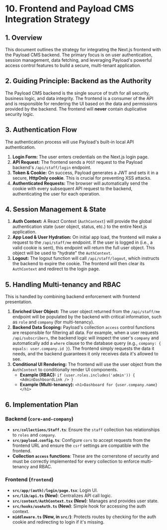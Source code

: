# 10. Frontend and Payload CMS Integration Strategy

## 1. Overview

This document outlines the strategy for integrating the Next.js frontend with the Payload CMS backend. The primary focus is on user authentication, session management, data fetching, and leveraging Payload's powerful access control features to build a secure, multi-tenant application.

## 2. Guiding Principle: Backend as the Authority

The Payload CMS backend is the single source of truth for all security, business logic, and data integrity. The frontend is a consumer of the API and is responsible for rendering the UI based on the data and permissions provided by the backend. The frontend will **never** contain duplicative security logic.

## 3. Authentication Flow

The authentication process will use Payload's built-in local API authentication.

1.  **Login Form:** The user enters credentials on the Next.js login page.
2.  **API Request:** The frontend sends a `POST` request to the Payload backend's `/api/staff/login` endpoint.
3.  **Token & Cookie:** On success, Payload generates a JWT and sets it in a secure, **HttpOnly cookie**. This is crucial for preventing XSS attacks.
4.  **Authenticated Requests:** The browser will automatically send the cookie with every subsequent API request to the backend, authenticating the user for each operation.

## 4. Session Management & State

1.  **Auth Context:** A React Context (`AuthContext`) will provide the global authentication state (user object, status, etc.) to the entire Next.js application.
2.  **App Load & User Hydration:** On initial app load, the frontend will make a request to the `/api/staff/me` endpoint. If the user is logged in (i.e., a valid cookie is sent), this endpoint will return the full user object. This object will be used to "hydrate" the `AuthContext`.
3.  **Logout:** The logout function will call `/api/staff/logout`, which instructs the backend to expire the cookie. The frontend will then clear its `AuthContext` and redirect to the login page.

## 5. Handling Multi-tenancy and RBAC

This is handled by combining backend enforcement with frontend presentation.

1.  **Enriched User Object:** The user object returned from the `/api/staff/me` endpoint will be populated by the backend with critical information, such as `role` and `company` (for multi-tenancy).
2.  **Backend Data Scoping:** Payload's collection `access` control functions are responsible for filtering all data. For example, when a user requests `/api/subscribers`, the backend logic will inspect the user's `company` and automatically add a `where` clause to the database query (e.g., `company: { equals: user.company.id }`). The frontend simply requests the data it needs, and the backend guarantees it only receives data it's allowed to see.
3.  **Conditional UI Rendering:** The frontend will use the user object from the `AuthContext` to conditionally render UI components.
    *   **Example (RBAC):** `if (user.roles.includes('admin')) { <AdminDashboardLink /> }`
    *   **Example (Multi-tenancy):** `<h1>Dashboard for {user.company.name}</h1>`

## 6. Implementation Plan

### Backend (`core-and-company`)

*   **`src/collections/Staff.ts`**: Ensure the `staff` collection has relationships to `roles` and `company`.
*   **`src/payload.config.ts`**: Configure `cors` to accept requests from the frontend URL and ensure the `csrf` settings are compatible with the frontend.
*   **Collection `access` functions**: These are the cornerstone of security and must be correctly implemented for every collection to enforce multi-tenancy and RBAC.

### Frontend (`frontend`)

*   **`src/app/(auth)/login/page.tsx`**: Login UI.
*   **`src/lib/api.ts` (New)**: Centralizes API call logic.
*   **`src/context/AuthContext.tsx` (New)**: Manages and provides user state.
*   **`src/hooks/useAuth.ts` (New)**: Simple hook for accessing the auth context.
*   **`middleware.ts` (New, in `src/`)**: Protects routes by checking for the auth cookie and redirecting to login if it's missing.

